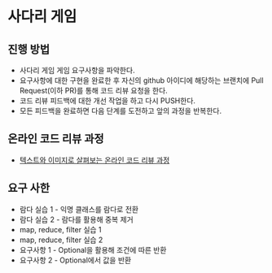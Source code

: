 # 사다리 게임
## 진행 방법
* 사다리 게임 게임 요구사항을 파악한다.
* 요구사항에 대한 구현을 완료한 후 자신의 github 아이디에 해당하는 브랜치에 Pull Request(이하 PR)를 통해 코드 리뷰 요청을 한다.
* 코드 리뷰 피드백에 대한 개선 작업을 하고 다시 PUSH한다.
* 모든 피드백을 완료하면 다음 단계를 도전하고 앞의 과정을 반복한다.

## 온라인 코드 리뷰 과정
* [텍스트와 이미지로 살펴보는 온라인 코드 리뷰 과정](https://github.com/nextstep-step/nextstep-docs/tree/master/codereview)

## 요구 사한
* 람다 실습 1 - 익명 클래스를 람다로 전환
* 람다 실습 2 - 람다를 활용해 중복 제거
* map, reduce, filter 실습 1
* map, reduce, filter 실습 2
* 요구사항 1 - Optional을 활용해 조건에 따른 반환
* 요구사항 2 - Optional에서 값을 반환